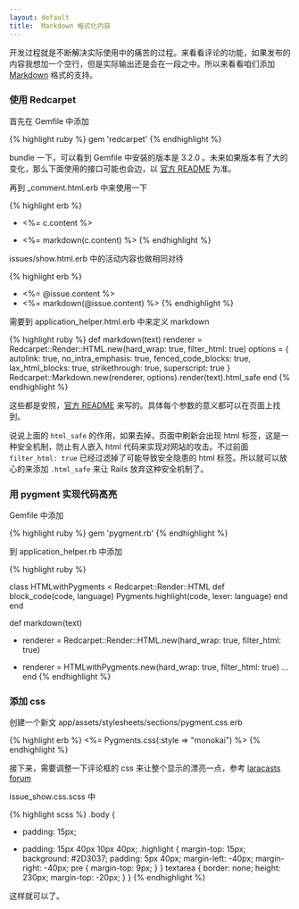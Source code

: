 ```yaml
---
layout: default
title:  Markdown 格式化内容
---
```


开发过程就是不断解决实际使用中的痛苦的过程。来看看评论的功能，如果发布的内容我想加一个空行，但是实际输出还是会在一段之中。所以来看看咱们添加 [Markdown](https://help.github.com/articles/github-flavored-markdown/) 格式的支持。


### 使用 Redcarpet

首先在 Gemfile 中添加

{% highlight ruby %}
gem 'redcarpet'
{% endhighlight %}

bundle 一下，可以看到 Gemfile 中安装的版本是 3.2.0 。未来如果版本有了大的变化，那么下面使用的接口可能也会边，以 [官方 README](https://github.com/vmg/redcarpet) 为准。

再到 _comment.html.erb 中来使用一下

{% highlight erb %}
- <%= c.content %>
+ <%= markdown(c.content) %>
{% endhighlight %}

issues/show.html.erb 中的活动内容也做相同对待

{% highlight erb %}
- <%= @issue.content %>
- <%= markdown(@issue.content) %>
{% endhighlight %}

需要到 application_helper.html.erb 中来定义 markdown

{% highlight ruby %}
def markdown(text)
  renderer = Redcarpet::Render::HTML.new(hard_wrap: true, filter_html: true)
  options = {
    autolink: true,
    no_intra_emphasis: true,
    fenced_code_blocks: true,
    lax_html_blocks: true,
    strikethrough: true,
    superscript: true
  }
  Redcarpet::Markdown.new(renderer, options).render(text).html_safe
end
{% endhighlight %}

这些都是安照，[官方 README](https://github.com/vmg/redcarpet) 来写的。具体每个参数的意义都可以在页面上找到。

说说上面的 `html_safe` 的作用，如果去掉，页面中刷新会出现 html 标签，这是一种安全机制，防止有人嵌入 html 代码来实现对网站的攻击。不过前面 `filter_html: true` 已经过滤掉了可能导致安全隐患的 html 标签。所以就可以放心的来添加 `.html_safe` 来让 Rails 放弃这种安全机制了。


### 用 pygment 实现代码高亮

Gemfile 中添加

{% highlight ruby %}
gem 'pygment.rb'
{% endhighlight %}

<!-- 这样系统上就不用安装 pygment 了，所有的 py 代码都打包到 Gem 中了 -->

到 application_helper.rb 中添加

{% highlight ruby %}

class HTMLwithPygments < Redcarpet::Render::HTML
  def block_code(code, language)
    Pygments.highlight(code, lexer: language)
  end
end

def markdown(text)
- renderer = Redcarpet::Render::HTML.new(hard_wrap: true, filter_html: true)
+ renderer = HTMLwithPygments.new(hard_wrap: true, filter_html: true)
  ...
end
{% endhighlight %}


### 添加 css

创建一个新文  app/assets/stylesheets/sections/pygment.css.erb

{% highlight erb %}
<%= Pygments.css(:style => "monokai") %>
{% endhighlight %}

接下来，需要调整一下评论框的 css 来让整个显示的漂亮一点，参考 [laracasts forum](https://laracasts.com/discuss/channels/general-discussion/laravel-5-password-reset-subject)

issue_show.css.scss 中

{% highlight scss %}
.body {
- padding: 15px;
+ padding: 15px 40px 10px 40px;
  .highlight {
    margin-top: 15px;
    background: #2D3037;
    padding: 5px 40px;
    margin-left: -40px;
    margin-right: -40px;
    pre {
      margin-top: 9px;
    }
  }
  textarea {
    border: none;
    height: 230px;
    margin-top: -20px;
  }
}
{% endhighlight %}


这样就可以了。
